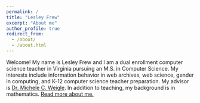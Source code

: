 ```yaml
---
permalink: /
title: "Lesley Frew"
excerpt: "About me"
author_profile: true
redirect_from: 
  - /about/
  - /about.html
---
```


Welcome! My name is Lesley Frew and I am a dual enrollment computer science teacher in Virginia pursuing an M.S. in Computer Science. 
My interests include information behavior in web archives, web science, gender in computing, and K-12 computer science teacher preparation.
My advisor is [Dr. Michele C. Weigle](https://weiglemc.github.io/). 
In addition to teaching, my background is in mathematics. 
[Read more about me.](https://ws-dl.blogspot.com/2022/01/2022-01-21-lesley-frew-computer-science.html)
